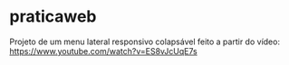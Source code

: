 # praticaweb

Projeto de um menu lateral responsivo colapsável feito a partir do vídeo: https://www.youtube.com/watch?v=ES8vJcUqE7s
